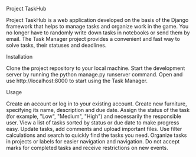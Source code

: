 Project TaskHub

Project TaskHub is a web application developed on the basis of the Django framework that helps to manage tasks and organize work in the game. You no longer have to randomly write down tasks in notebooks or send them by email. The Task Manager project provides a convenient and fast way to solve tasks, their statuses and deadlines.

Installation

Clone the project repository to your local machine.
Start the development server by running the python manage.py runserver command.
Open and use http://localhost:8000 to start using the Task Manager.


Usage

Create an account or log in to your existing account.
Create new furniture, specifying its name, description and due date.
Assign the status of the task (for example, "Low", "Medium", "High") and necessarily the responsible user.
View a list of tasks sorted by status or due date to make progress easy.
Update tasks, add comments and upload important files.
Use filter calculations and search to quickly find the tasks you need.
Organize tasks in projects or labels for easier navigation and navigation.
Do not accept marks for completed tasks and receive restrictions on new events.
